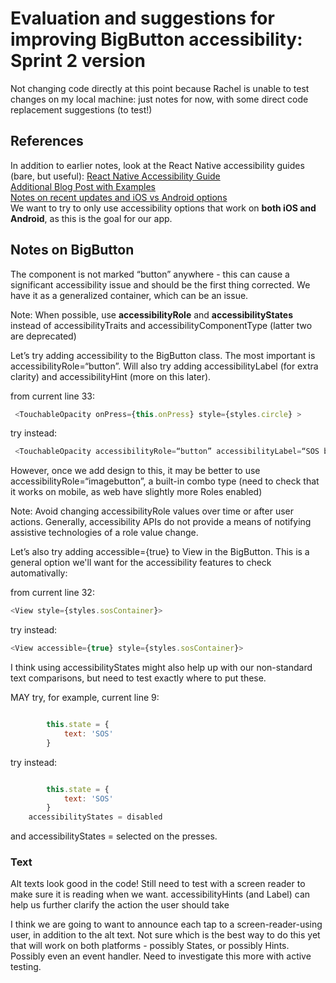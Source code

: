 # Evaluation and suggestions for improving BigButton accessibility: Sprint 2 version

Not changing code directly at this point because Rachel is unable to test changes on my local machine: just notes for now, with some direct code replacement suggestions (to test!)

## References
In addition to earlier notes, look at the React Native accessibility guides (bare, but useful):
<a href="https://facebook.github.io/react-native/docs/accessibility" target="_blank">React Native Accessibility Guide</a><br>
<a href="https://code.fb.com/ios/making-react-native-apps-accessible/" target="_blank">Additional Blog Post with Examples</a><br>
<a href="https://facebook.github.io/react-native/blog/2018/08/13/react-native-accessibility-updates" target="_blank">Notes on recent updates and iOS vs Android options</a><br>
We want to try to only use accessibility options that work on **both iOS and Android**, as this is the goal for our app.


## Notes on BigButton
The component is not marked “button” anywhere - this can cause a significant accessibility issue and should be the first thing corrected. We have it as a generalized container, which can be an issue.     


Note: When possible, use **accessibilityRole** and **accessibilityStates** instead of accessibilityTraits and accessibilityComponentType (latter two are deprecated)

Let’s try adding accessibility to the BigButton class. The most important is accessibilityRole=“button”. Will also try adding accessibilityLabel (for extra clarity) and accessibilityHint (more on this later).

from current line 33:<br>
```javascript
 <TouchableOpacity onPress={this.onPress} style={styles.circle} >
```
try instead:<br>
```javascript
 <TouchableOpacity accessibilityRole=“button” accessibilityLabel=“SOS button” accessibilityHint=“Tap twice to send SOS message” onPress={this.onPress} style={styles.circle} >
```

However, once we add design to this, it may be better to use accessibilityRole=“imagebutton”, a built-in combo type (need to check that it works on mobile, as web have slightly more Roles enabled)

Note: Avoid changing accessibilityRole values over time or after user actions. Generally, accessibility APIs do not provide a means of notifying assistive technologies of a role value change.

Let’s also try adding accessible={true} to View in the BigButton. This is a general option we'll want for the accessibility features to check automativally:

from current line 32:<br>
```javascript
<View style={styles.sosContainer}>
```

try instead:
```javascript
<View accessible={true} style={styles.sosContainer}>
```

I think using accessibilityStates might also help up with our non-standard text comparisons, but need to test exactly where to put these.

MAY try, for example, current line 9:<br>
```javascript

        this.state = {
            text: 'SOS'
        }
```

try instead:
```javascript

        this.state = {
            text: 'SOS'
        }
   	accessibilityStates = disabled
```

and accessibilityStates = selected on the presses.

### Text
Alt texts look good in the code! Still need to test with a screen reader to make sure it is reading when we want.
accessibilityHints (and Label) can help us further clarify the action the user should take

I think we are going to want to announce each tap to a screen-reader-using user, in addition to the alt text. Not sure which is the best way to do this yet that will work on both platforms - possibly States, or possibly Hints. Possibly even an event handler. Need to investigate this more with active testing.

